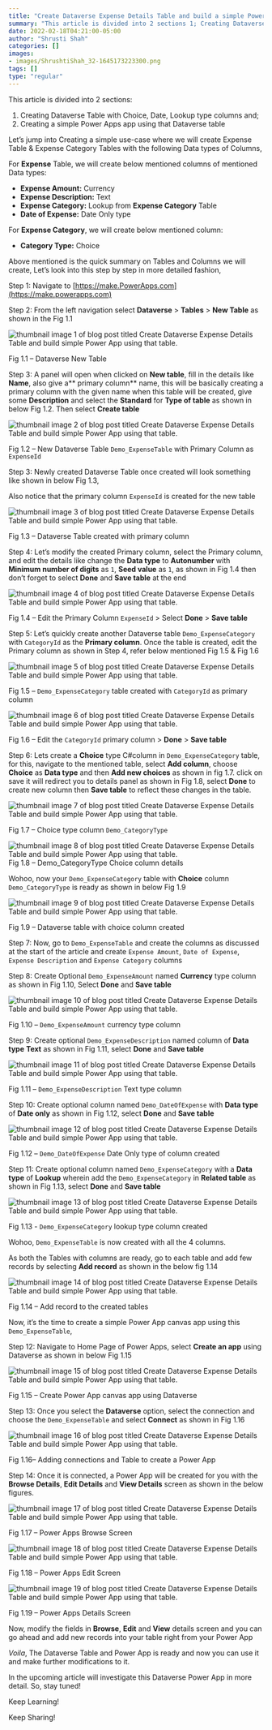 ```yaml
---
title: "Create Dataverse Expense Details Table and build a simple Power Apps app using that table"
summary: "This article is divided into 2 sections 1; Creating Dataverse Table with Choice, Date, Lookup type columns and 2nd; Creating a simple Power Apps app using that Dataverse table"
date: 2022-02-18T04:21:00-05:00
author: "Shrusti Shah"
categories: []
images:
- images/ShrushtiShah_32-1645173223300.png
tags: []
type: "regular"
---
```


This article is divided into 2 sections:

1. Creating Dataverse Table with Choice, Date, Lookup type columns and;
1. Creating a simple Power Apps app using that Dataverse table

Let’s jump into Creating a simple use-case where we will create Expense Table & Expense Category Tables with the following Data types of Columns,

For **Expense** Table, we will create below mentioned columns of mentioned Data types:

- **Expense Amount:** Currency
- **Expense Description:** Text
- **Expense Category:** Lookup from **Expense Category** Table
- **Date of Expense:** Date Only type

For **Expense Category**, we will create below mentioned column:

- **Category Type:** Choice

Above mentioned is the quick summary on Tables and Columns we will create, Let’s look into this step by step in more detailed fashion,

Step 1: Navigate to [https://make.PowerApps.com](https://make.powerapps.com)

Step 2: From the left navigation select **Dataverse** > **Tables** > **New Table** as shown in the Fig 1.1

![thumbnail image 1 of blog post titled Create Dataverse Expense Details Table and build simple Power App using that table. ](images/ShrushtiShah_0-1645172913540.png)

Fig 1.1 – Dataverse New Table

Step 3: A panel will open when clicked on **New table**, fill in the details like **Name**, also give a** primary column** name, this will be basically creating a primary column with the given name when this table will be created, give some **Description** and select the **Standard** for **Type of table** as shown in below Fig 1.2. Then select **Create table**

![thumbnail image 2 of blog post titled Create Dataverse Expense Details Table and build simple Power App using that table. ](images/ShrushtiShah_1-1645172913552.png)

Fig 1.2 – New Dataverse Table `Demo_ExpenseTable` with Primary Column as `ExpenseId`

Step 3: Newly created Dataverse Table once created will look something like shown in below Fig 1.3,

Also notice that the primary column `ExpenseId` is created for the new table

![thumbnail image 3 of blog post titled Create Dataverse Expense Details Table and build simple Power App using that table. ](images/ShrushtiShah_2-1645172913576.png)

Fig 1.3 – Dataverse Table created with primary column

Step 4: Let’s modify the created Primary column, select the Primary column, and edit the details like change the **Data type** to **Autonumber** with **Minimum number of digits** as `1`, **Seed value** as `1`, as shown in Fig 1.4 then don’t forget to select **Done** and **Save table** at the end

![thumbnail image 4 of blog post titled Create Dataverse Expense Details Table and build simple Power App using that table. ](images/ShrushtiShah_3-1645172913582.png)

Fig 1.4 – Edit the Primary Column `ExpenseId` > Select **Done** > **Save table**

Step 5: Let’s quickly create another Dataverse  table `Demo_ExpenseCategory` with `CategoryId` as the **Primary column**. Once the table is created, edit the Primary column as shown in Step 4, refer below mentioned Fig 1.5 & Fig 1.6

![thumbnail image 5 of blog post titled Create Dataverse Expense Details Table and build simple Power App using that table. ](images/ShrushtiShah_4-1645172913589.png)

Fig 1.5 – `Demo_ExpenseCategory` table created with `CategoryId` as primary column

![thumbnail image 6 of blog post titled Create Dataverse Expense Details Table and build simple Power App using that table. ](images/ShrushtiShah_5-1645172913595.png)

Fig 1.6 – Edit the `CategoryId` primary column > **Done** > **Save table**

Step 6: Lets create a **Choice** type C#column in `Demo_ExpenseCategory` table, for this, navigate to the mentioned table, select **Add column**, choose **Choice** as **Data type** and then **Add new choices** as shown in fig 1.7. click on save it will redirect you to details panel as shown in Fig 1.8, select **Done** to create new column then **Save table** to reflect these changes in the table.

![thumbnail image 7 of blog post titled Create Dataverse Expense Details Table and build simple Power App using that table. ](images/ShrushtiShah_6-1645172913601.png)

Fig 1.7 – Choice type column `Demo_CategoryType`

![thumbnail image 8 of blog post titled Create Dataverse Expense Details Table and build simple Power App using that table. ](images/ShrushtiShah_7-1645172913608.png)
Fig 1.8 – Demo_CategoryType Choice column details

Wohoo, now your `Demo_ExpenseCategory` table with **Choice** column `Demo_CategoryType` is ready as shown in below Fig 1.9

![thumbnail image 9 of blog post titled Create Dataverse Expense Details Table and build simple Power App using that table. ](images/ShrushtiShah_8-1645172913630.png)

Fig 1.9 – Dataverse table with choice column created

Step 7: Now, go to `Demo_ExpenseTable` and create the columns as discussed at the start of the article and create `Expense Amount`, `Date of Expense`, `Expense Description` and `Expense Category` columns

Step 8: Create Optional `Demo_ExpenseAmount` named **Currency** type column as shown in Fig 1.10, Select **Done** and **Save table**

![thumbnail image 10 of blog post titled Create Dataverse Expense Details Table and build simple Power App using that table. ](images/ShrushtiShah_9-1645172913637.png)

Fig 1.10 – `Demo_ExpenseAmount` currency type column

Step 9: Create optional `Demo_ExpenseDescription` named column of **Data type** **Text** as shown in Fig 1.11, select **Done** and **Save table**

![thumbnail image 11 of blog post titled Create Dataverse Expense Details Table and build simple Power App using that table. ](images/ShrushtiShah_10-1645172913643.png)

Fig 1.11 – `Demo_ExpenseDescription` Text type column

Step 10: Create optional column named `Demo_DateOfExpense` with **Data type** of **Date only** as shown in Fig 1.12, select **Done** and **Save table**

![thumbnail image 12 of blog post titled Create Dataverse Expense Details Table and build simple Power App using that table. ](images/ShrushtiShah_11-1645172913649.png)

Fig 1.12 – `Demo_DateOfExpense` Date Only type of column created

Step 11: Create optional column named `Demo_ExpenseCategory` with a **Data type** of **Lookup** wherein add the `Demo_ExpenseCategory` in **Related table** as shown in Fig 1.13, select **Done** and **Save table**

![thumbnail image 13 of blog post titled Create Dataverse Expense Details Table and build simple Power App using that table. ](images/ShrushtiShah_12-1645172913657.png)

Fig 1.13 - `Demo_ExpenseCategory` lookup type column created

Wohoo, `Demo_ExpenseTable` is now created with all the 4 columns.

As both the Tables with columns are ready, go to each table and add few records by selecting **Add record** as shown in the below fig 1.14

![thumbnail image 14 of blog post titled Create Dataverse Expense Details Table and build simple Power App using that table. ](images/ShrushtiShah_13-1645172913670.png)

Fig 1.14 – Add record to the created tables

Now, it’s the time to create a simple Power App canvas app using this `Demo_ExpenseTable`,

Step 12: Navigate to Home Page of Power Apps, select **Create an app** using Dataverse as shown in below Fig 1.15

![thumbnail image 15 of blog post titled Create Dataverse Expense Details Table and build simple Power App using that table. ](images/ShrushtiShah_14-1645172913684.png)

Fig 1.15 – Create Power App canvas app using Dataverse

Step 13: Once you select the **Dataverse** option, select the connection and choose the `Demo_ExpenseTable` and select **Connect** as shown in Fig 1.16

![thumbnail image 16 of blog post titled Create Dataverse Expense Details Table and build simple Power App using that table. ](images/ShrushtiShah_29-1645173135940.png)

Fig 1.16– Adding connections and Table to create a Power App

Step 14: Once it is connected, a Power App will be created for you with the **Browse Details**, **Edit Details** and **View Details** screen as shown in the below figures.

![thumbnail image 17 of blog post titled Create Dataverse Expense Details Table and build simple Power App using that table. ](images/ShrushtiShah_30-1645173170197.png)

Fig 1.17 – Power Apps Browse Screen

![thumbnail image 18 of blog post titled Create Dataverse Expense Details Table and build simple Power App using that table. ](images/ShrushtiShah_31-1645173195731.png)

Fig 1.18 – Power Apps Edit Screen

![thumbnail image 19 of blog post titled Create Dataverse Expense Details Table and build simple Power App using that table. ](images/ShrushtiShah_32-1645173223300.png)

Fig 1.19 – Power Apps Details Screen

Now, modify the fields in **Browse**, **Edit** and **View** details screen and you can go ahead and add new records into your table right from your Power App

*Voila*, The Dataverse Table and Power App is ready and now you can use it and make further modifications to it.

In the upcoming article will investigate this Dataverse Power App in more detail. So, stay tuned!

Keep Learning!

Keep Sharing!
